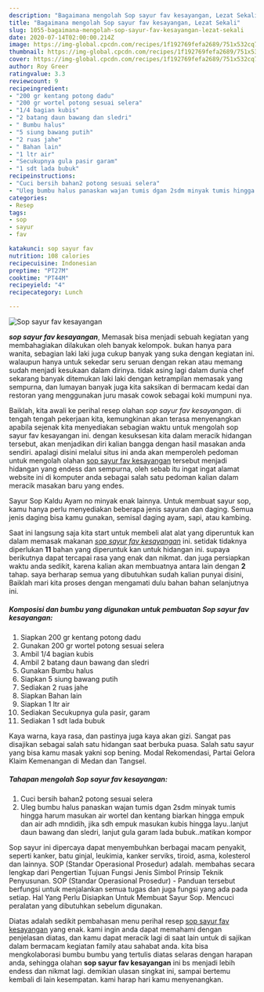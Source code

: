 ```yaml
---
description: "Bagaimana mengolah Sop sayur fav kesayangan, Lezat Sekali"
title: "Bagaimana mengolah Sop sayur fav kesayangan, Lezat Sekali"
slug: 1055-bagaimana-mengolah-sop-sayur-fav-kesayangan-lezat-sekali
date: 2020-07-14T02:00:00.214Z
image: https://img-global.cpcdn.com/recipes/1f192769fefa2689/751x532cq70/sop-sayur-fav-kesayangan-foto-resep-utama.jpg
thumbnail: https://img-global.cpcdn.com/recipes/1f192769fefa2689/751x532cq70/sop-sayur-fav-kesayangan-foto-resep-utama.jpg
cover: https://img-global.cpcdn.com/recipes/1f192769fefa2689/751x532cq70/sop-sayur-fav-kesayangan-foto-resep-utama.jpg
author: Roy Greer
ratingvalue: 3.3
reviewcount: 9
recipeingredient:
- "200 gr kentang potong dadu"
- "200 gr wortel potong sesuai selera"
- "1/4 bagian kubis"
- "2 batang daun bawang dan sledri"
- " Bumbu halus"
- "5 siung bawang putih"
- "2 ruas jahe"
- " Bahan lain"
- "1 ltr air"
- "Secukupnya gula pasir garam"
- "1 sdt lada bubuk"
recipeinstructions:
- "Cuci bersih bahan2 potong sesuai selera"
- "Uleg bumbu halus panaskan wajan tumis dgan 2sdm minyak tumis hingga harum masukan air wortel dan kentang biarkan hingga empuk dan air adh mndidih, jika sdh empuk masukan kubis hingga layu..lanjut daun bawang dan sledri, lanjut gula garam lada bubuk..matikan kompor"
categories:
- Resep
tags:
- sop
- sayur
- fav

katakunci: sop sayur fav 
nutrition: 108 calories
recipecuisine: Indonesian
preptime: "PT27M"
cooktime: "PT44M"
recipeyield: "4"
recipecategory: Lunch

---
```



![Sop sayur fav kesayangan](https://img-global.cpcdn.com/recipes/1f192769fefa2689/751x532cq70/sop-sayur-fav-kesayangan-foto-resep-utama.jpg)

<b><i>sop sayur fav kesayangan</i></b>, Memasak bisa menjadi sebuah kegiatan yang membahagiakan dilakukan oleh banyak kelompok. bukan hanya para wanita, sebagian laki laki juga cukup banyak yang suka dengan kegiatan ini. walaupun hanya untuk sekedar seru seruan dengan rekan atau memang sudah menjadi kesukaan dalam dirinya. tidak asing lagi dalam dunia chef sekarang banyak ditemukan laki laki dengan ketrampilan memasak yang sempurna, dan lumayan banyak juga kita saksikan di bermacam kedai dan restoran yang menggunakan juru masak cowok sebagai koki mumpuni nya.

Baiklah, kita awali ke perihal resep olahan <i>sop sayur fav kesayangan</i>. di tengah tengah pekerjaan kita, kemungkinan akan terasa menyenangkan apabila sejenak kita menyediakan sebagian waktu untuk mengolah sop sayur fav kesayangan ini. dengan kesuksesan kita dalam meracik hidangan tersebut, akan menjadikan diri kalian bangga dengan hasil masakan anda sendiri. apalagi disini melalui situs ini anda akan memperoleh pedoman untuk mengolah olahan <u>sop sayur fav kesayangan</u> tersebut menjadi hidangan yang endess dan sempurna, oleh sebab itu ingat ingat alamat website ini di komputer anda sebagai salah satu pedoman kalian dalam meracik masakan baru yang endes.

Sayur Sop Kaldu Ayam no minyak enak lainnya. Untuk membuat sayur sop, kamu hanya perlu menyediakan beberapa jenis sayuran dan daging. Semua jenis daging bisa kamu gunakan, semisal daging ayam, sapi, atau kambing.


Saat ini langsung saja kita start untuk membeli alat alat yang diperuntuk kan dalam memasak makanan <u><i>sop sayur fav kesayangan</i></u> ini. setidak tidaknya diperlukan <b>11</b> bahan yang diperuntuk kan untuk hidangan ini. supaya berikutnya dapat tercapai rasa yang enak dan nikmat. dan juga persiapkan waktu anda sedikit, karena kalian akan membuatnya antara lain dengan <b>2</b> tahap. saya berharap semua yang dibutuhkan sudah kalian punyai disini, Baiklah mari kita proses dengan mengamati dulu bahan bahan selanjutnya ini.

<!--inarticleads1-->

##### Komposisi dan bumbu yang digunakan untuk pembuatan Sop sayur fav kesayangan:

1. Siapkan 200 gr kentang potong dadu
1. Gunakan 200 gr wortel potong sesuai selera
1. Ambil 1/4 bagian kubis
1. Ambil 2 batang daun bawang dan sledri
1. Gunakan  Bumbu halus
1. Siapkan 5 siung bawang putih
1. Sediakan 2 ruas jahe
1. Siapkan  Bahan lain
1. Siapkan 1 ltr air
1. Sediakan Secukupnya gula pasir, garam
1. Sediakan 1 sdt lada bubuk


Kaya warna, kaya rasa, dan pastinya juga kaya akan gizi. Sangat pas disajikan sebagai salah satu hidangan saat berbuka puasa. Salah satu sayur yang bisa kamu masak yakni sop bening. Modal Rekomendasi, Partai Gelora Klaim Kemenangan di Medan dan Tangsel. 

<!--inarticleads2-->

##### Tahapan mengolah Sop sayur fav kesayangan:

1. Cuci bersih bahan2 potong sesuai selera
1. Uleg bumbu halus panaskan wajan tumis dgan 2sdm minyak tumis hingga harum masukan air wortel dan kentang biarkan hingga empuk dan air adh mndidih, jika sdh empuk masukan kubis hingga layu..lanjut daun bawang dan sledri, lanjut gula garam lada bubuk..matikan kompor


Sop sayur ini dipercaya dapat menyembuhkan berbagai macam penyakit, seperti kanker, batu ginjal, leukimia, kanker serviks, tiroid, asma, kolesterol dan lainnya. SOP (Standar Operasional Prosedur) adalah. membahas secara lengkap dari Pengertian Tujuan Fungsi Jenis Simbol Prinsip Teknik Penyusunan. SOP (Standar Operasional Prosedur) - Panduan tersebut berfungsi untuk menjalankan semua tugas dan juga fungsi yang ada pada setiap. Hal Yang Perlu Disiapkan Untuk Membuat Sayur Sop. Mencuci peralatan yang dibutuhkan sebelum digunakan. 

Diatas adalah sedikit pembahasan menu perihal resep <u>sop sayur fav kesayangan</u> yang enak. kami ingin anda dapat memahami dengan penjelasan diatas, dan kamu dapat meracik lagi di saat lain untuk di sajikan dalam bermacam kegiatan family atau sahabat anda. kita bisa mengkolaborasi bumbu bumbu yang tertulis diatas selaras dengan harapan anda, sehingga olahan <b>sop sayur fav kesayangan</b> ini bs menjadi lebih endess dan nikmat lagi. demikian ulasan singkat ini, sampai bertemu kembali di lain kesempatan. kami harap hari kamu menyenangkan.
